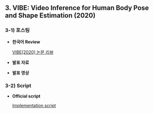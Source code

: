 ## 3. VIBE: Video Inference for Human Body Pose and Shape Estimation (2020)

### 3-1) 포스팅
  
- **한국어 Review**  

  [VIBE(2020) 논문 리뷰](https://on-jungwoan.github.io/dl_paper/vibe/)

- **발표 자료**  

  []()

- **발표 영상**

  []()

### 3-2) Script

- **Official script**

  [Implementation script](https://github.com/On-JungWoan/paper-review/tree/main/VIBE/VIBE)